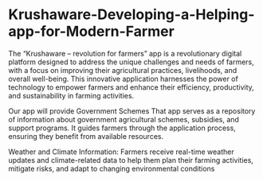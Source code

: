 # Krushaware-Developing-a-Helping-app-for-Modern-Farmer

The “Krushaware – revolution for farmers” app is a revolutionary digital platform designed to address the unique challenges and needs of farmers, with a focus on improving their agricultural practices, livelihoods, and overall well-being. This innovative application harnesses the power of technology to empower farmers and enhance their efficiency, productivity, and sustainability in farming activities.

Our app will provide Government Schemes That app serves as a repository of information about government agricultural schemes, subsidies, and support programs. It guides farmers through the application process, ensuring they benefit from available resources.

Weather and Climate Information: Farmers receive real-time weather updates and climate-related data to help them plan their farming activities, mitigate risks, and adapt to changing environmental conditions
